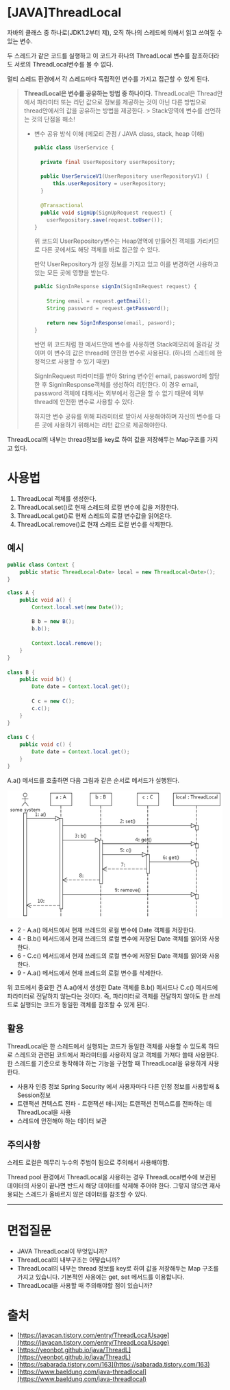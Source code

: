 # [JAVA]ThreadLocal

자바의 클래스 중 하나로(JDK1.2부터 제), 오직 하나의 스레드에 의해서 읽고 쓰여질 수 있는 변수.

두 스레드가 같은 코드를 실행하고 이 코드가 하나의 ThreadLocal 변수를 참조하더라도 서로의 ThreadLocal변수를 볼 수 없다.

멀티 스레드 환경에서 각 스레드마다 독립적인 변수를 가지고 접근할 수 있게 된다.

> **ThreadLocal은 변수를 공유하는 방법 중 하나이다.**
ThreadLocal은 Thread안에서 파라미터 또는 리턴 값으로 정보를 제공하는 것이 아닌 다른 방법으로 thread안에서의 값을 공유하는 방법을 제공한다. > Stack영역에 변수를 선언하는 것의 단점을 해소!
> 
> - 변수 공유 방식 이해 (메모리 관점 / JAVA class, stack, heap 이해)
>     
>     ```java
>     public class UserService {
>     
>       private final UserRepository userRepository;
>     
>       public UserServiceV1(UserRepository userRepositoryV1) {
>           this.userRepository = userRepository;
>       }
>     
>       @Transactional
>       public void signUp(SignUpRequest request) {
>         userRepository.save(request.toUser());
>     }
>     ```
>     
>     위 코드의 UserRepository변수는 Heap영역에 만들어진 객체를 가리키므로 다른 곳에서도 해당 객체를 바로 접근할 수 있다. 
>     
>     만약 UserRepository가 설정 정보를 가지고 있고 이를 변경하면 사용하고 있는 모든 곳에 영향을 받는다.
>     
>     ```java
>     public SignInResponse signIn(SignInRequest request) {
>     
>         String email = request.getEmail();
>         String password = request.getPassword();
>     
>         return new SignInResponse(email, pasword);
>     }
>     ```
>     
>     반면 위 코드처럼 한 메서드안에 변수를 사용하면 Stack메모리에 올라갈 것이며 이 변수의 값은 thread에 안전한 변수로 사용된다. (하나의 스레드에 한정적으로 사용할 수 있기 때문)
>     
>     SignInRequest 파라미터를 받아 String 변수인 email, password에 할당한 후 SignInResponse객체를 생성하여 리턴한다. 이 경우 email, password 객체에 대해서는 외부에서 접근을 할 수 없기 때문에 외부 thread에 안전한 변수로 사용할 수 있다.
>     
>     하지만 변수 공유를 위해 파라미터로 받아서 사용해야하며 자신의 변수를 다른 곳에 사용하기 위해서는 리턴 값으로 제공해야한다.
>     

ThreadLocal의 내부는 thread정보를 key로 하여 값을 저장해두는 Map구조를 가지고 있다. 

# 사용법

1. ThreadLocal 객체를 생성한다.
2. ThreadLocal.set()로 현재 스레드의 로컬 변수에 값을 저장한다.
3. ThreadLocal.get()로 현재 스레드의 로컬 변수값을 읽어온다.
4. ThreadLocal.remove()로 현재 스레드 로컬 변수를 삭제한다.

## 예시

```java
public class Context {
    public static ThreadLocal<Date> local = new ThreadLocal<Date>();
}
```

```java
class A {
    public void a() {
        Context.local.set(new Date());
       
        B b = new B();
        b.b();

        Context.local.remove();
    }
}

class B {
    public void b() {
        Date date = Context.local.get();

        C c = new C();
        c.c();
    }
}

class C {
    public void c() {
        Date date = Context.local.get();
    }
}
```

A.a() 메서드를 호출하면 다음 그림과 같은 순서로 메서드가 실행된다.

![threadlocal : 클래스 설명](./image/threadlocal.png)

- 2 - A.a() 메서드에서 현재 쓰레드의 로컬 변수에 Date 객체를 저장한다.
- 4 - B.b() 메서드에서 현재 쓰레드의 로컬 변수에 저장된 Date 객체를 읽어와 사용한다.
- 6 - C.c() 메서드에서 현재 쓰레드의 로컬 변수에 저장된 Date 객체를 읽어와 사용한다.
- 9 - A.a() 메서드에서 현재 쓰레드의 로컬 변수를 삭제한다.

위 코드에서 중요한 건 A.a()에서 생성한 Date 객체를 B.b() 메서드나 C.c() 메서드에 파라미터로 전달하지 않는다는 것이다. 즉, 파라미터로 객체를 전달하지 않아도 한 쓰레드로 실행되는 코드가 동일한 객체를 참조할 수 있게 된다.

## 활용

ThreadLocal은 한 스레드에서 실행되는 코드가 동일한 객체를 사용할 수 있도록 하므로 스레드와 관련된 코드에서 파라미터를 사용하지 않고 객체를 가져다 쓸때 사용한다. 한 스레드를 기준으로 동작해야 하는 기능을 구현할 때 ThreadLocal을 유용하게 사용한다.

- 사용자 인증 정보 Spring Security 에서 사용자마다 다른 인정 정보를 사용할때 & Session정보
- 트랜잭션 컨텍스트 전파 - 트랜잭션 매니저는 트랜잭션 컨텍스트를 전파하는 데 ThreadLocal을 사용
- 스레드에 안전해야 하는 데이터 보관

## 주의사항

스레드 로컬은 메무리 누수의 주범이 됨으로 주의해서 사용해야함.

Thread pool 환경에서 ThreadLocal을 사용하는 경우 ThreadLocal변수에 보관된 데이터의 사용이 끝나면 반드시 해당 데이터를 삭제해 주어야 한다. 그렇지 않으면 재사용되는 스레드가 올바르지 않은 데이터를 참조할 수 있다.

---

# 면접질문
- JAVA ThreadLocal이 무엇입니까?
- ThreadLocal의 내부구조는 어떻습니까?
- ThreadLocal의 내부는 thread 정보를 key로 하여 값을 저장해두는 Map 구조를 가지고 있습니다. 기본적인 사용에는 get, set 메서드를 이용합니다.
- ThreadLocal을 사용할 때 주의해야할 점이 있습니까?

# 출처

- [https://javacan.tistory.com/entry/ThreadLocalUsage](https://javacan.tistory.com/entry/ThreadLocalUsage)
- [https://yeonbot.github.io/java/ThreadL](https://yeonbot.github.io/java/ThreadL)
- [https://sabarada.tistory.com/163](https://sabarada.tistory.com/163)
- [https://www.baeldung.com/java-threadlocal](https://www.baeldung.com/java-threadlocal)
